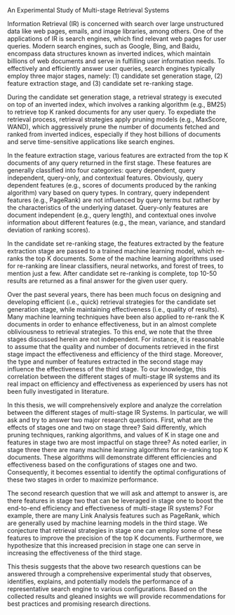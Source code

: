 An Experimental Study of Multi-stage Retrieval Systems

Information Retrieval (IR) is concerned with search over large unstructured data like web pages, emails, and image libraries, among others. One of the applications of IR is search engines, which find relevant web pages for user queries. Modern search engines, such as Google, Bing, and Baidu, encompass data structures known as inverted indices, which maintain billions of web documents and serve in fulfilling user information needs. To effectively and efficiently answer user queries, search engines typically employ three major stages, namely: (1) candidate set generation stage, (2) feature extraction stage, and (3) candidate set re-ranking stage. 

During the candidate set generation stage, a retrieval strategy is executed on top of an inverted index, which involves a ranking algorithm (e.g., BM25) to retrieve top K ranked documents for any user query. To expediate the retrieval process, retrieval strategies apply pruning models (e.g., MaxScore, WAND), which aggressively prune the number of documents fetched and ranked from inverted indices, especially if they host billions of documents and serve time-sensitive applications like search engines.

In the feature extraction stage, various features are extracted from the top K documents of any query returned in the first stage. These features are generally classified into four categories: query dependent, query independent, query-only, and contextual features. Obviously, query dependent features (e.g., scores of documents produced by the ranking algorithm) vary based on query types. In contrary, query independent features (e.g., PageRank) are not influenced by query terms but rather by the characteristics of the underlying dataset. Query-only features are document independent (e.g., query length), and contextual ones involve information about different features (e.g., the mean, variance, and standard deviation of ranking scores).

In the candidate set re-ranking stage, the features extracted by the feature extraction stage are passed to a trained machine learning model, which re-ranks the top K documents. Some of the machine learning algorithms used for re-ranking are linear classifiers, neural networks, and forest of trees, to mention just a few. After candidate set re-ranking is complete, top 10-50 results are returned as a final answer for the given user query.

Over the past several years, there has been much focus on designing and developing efficient (i.e., quick) retrieval strategies for the candidate set generation stage, while maintaining effectiveness (i.e., quality of results). Many machine learning techniques have been also applied to re-rank the K documents in order to enhance effectiveness, but in an almost complete obliviousness to retrieval strategies. To this end, we note that the three stages discussed herein are not independent. For instance, it is reasonable to assume that the quality and number of documents retrieved in the first stage impact the effectiveness and efficiency of the third stage. Moreover, the type and number of features extracted in the second stage may influence the effectiveness of the third stage. To our knowledge, this correlation between the different stages of multi-stage IR systems and its real impact on efficiency and effectiveness as experienced by users has not been fully investigated in literature.

In this thesis, we will comprehensively explore and analyze the correlation between the different stages of multi-stage IR Systems. In particular, we will ask and try to answer two major research questions. First, what are the effects of stages one and two on stage three? Said differently, which pruning techniques, ranking algorithms, and values of K in stage one and features in stage two are most impactful on stage three? As noted earlier, in stage three there are many machine learning algorithms for re-ranking top K documents. These algorithms will demonstrate different efficiencies and effectiveness based on the configurations of stages one and two. Consequently, it becomes essential to identify the optimal configurations of these two stages in order to maximize performance.

The second research question that we will ask and attempt to answer is, are there features in stage two that can be leveraged in stage one to boost the end-to-end efficiency and effectiveness of multi-stage IR systems? For example, there are many Link Analysis features such as PageRank, which are generally used by machine learning models in the third stage. We conjecture that retrieval strategies in stage one can employ some of these features to improve the precision of the top K documents. Furthermore, we hypothesize that this increased precision in stage one can serve in increasing the effectiveness of the third stage. 

This thesis suggests that the above two research questions can be answered through a comprehensive experimental study that observes, identifies, explains, and potentially models the performance of a representative search engine to various configurations. Based on the collected results and gleaned insights we will provide recommendations for best practices and promising research directions. 

